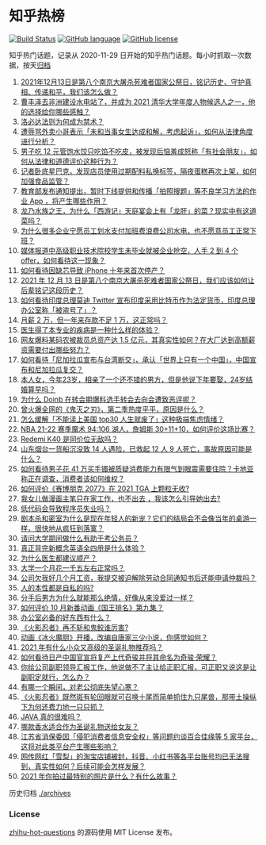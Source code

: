 # 知乎热榜
[![Build Status](https://github.com/ToWeLong/zhihu-hot-questions/workflows/CI/badge.svg)](https://github.com/ToWeLong/zhihu-hot-questions/actions)
[![GitHub language](https://img.shields.io/badge/language-golang-orange.svg)](https://golang.org/)
[![GitHub license](https://img.shields.io/github/license/ToWeLong/zhihu-hot-questions)](https://github.com/ToWeLong/zhihu-hot-questions/blob/main/LICENSE)

知乎热门话题，记录从 2020-11-29 日开始的知乎热门话题。每小时抓取一次数据，按天[归档](./archives)

<!-- BEGIN -->

1. [2021年12月13日是第八个南京大屠杀死难者国家公祭日，铭记历史、守护真相、传递和平，我们该怎么做？](https://www.zhihu.com/question/504617712)
1. [曹丰泽去非洲建设水电站了，并成为 2021 清华大学年度人物候选人之一，他的选择给你哪些感触？](https://www.zhihu.com/question/505041919)
1. [洛必达法则为何成为禁术？](https://www.zhihu.com/question/353386640)
1. [遭辱骂外卖小哥表示「未和当事女生达成和解，考虑起诉」，如何从法律角度进行分析？](https://www.zhihu.com/question/505505043)
1. [男子吃 12 元管饱水饺只吃馅不吃皮，被发现后恼羞成怒称「有社会朋友」，如何从法律和道德评价这种行为？](https://www.zhihu.com/question/505514174)
1. [记者卧底星巴克，发现店员使用过期配料私换标签，隔夜蛋糕再次上架，如何加强食品监管？](https://www.zhihu.com/question/505636260)
1. [教育部发布通知提出，暂时下线提供和传播「拍照搜题」等不良学习方法的作业 App ，将产生哪些作用？](https://www.zhihu.com/question/505741772)
1. [龙乃水族之王，为什么「西游记」天庭宴会上有「龙肝」的菜？现实中有这道菜吗？](https://www.zhihu.com/question/497611410)
1. [为什么很多企业宁愿员工划水支付加班费浪费公司水电，也不愿意员工正常下班？](https://www.zhihu.com/question/459051707)
1. [媒体报道中高级职业技术院校学生未毕业就被企业抢空，人手 2 到 4 个 offer，如何看待这一现象？](https://www.zhihu.com/question/505710085)
1. [如何看待因缺芯导致 iPhone 十年来首次停产？](https://www.zhihu.com/question/504506871)
1. [2021 年 12 月 13 日是第八个南京大屠杀死难者国家公祭日，我们应该如何让后辈铭记这段历史？](https://www.zhihu.com/question/505636719)
1. [如何看待印度总理莫迪 Twitter 宣布印度采用比特币作为法定货币，印度总理办公室称「被盗号了」？](https://www.zhihu.com/question/505454433)
1. [月薪  2 万，但一年来存款不足 1 万，这正常吗？](https://www.zhihu.com/question/504495987)
1. [医生得了本专业的疾病是一种什么样的体验？](https://www.zhihu.com/question/489822787)
1. [网友爆料某码农被裁员总资产达 1.5 亿元，其真实性如何？在大厂达到高额薪资需要付出哪些努力？](https://www.zhihu.com/question/504872909)
1. [如何看待「尼加拉瓜宣布与台湾断交」，承认「世界上只有一个中国」，中国宣布和尼加拉瓜复交？](https://www.zhihu.com/question/504963373)
1. [本人女，今年23岁，相亲了一个还不错的男方，但是他说下年要娶，24岁结婚算早吗？](https://www.zhihu.com/question/505668054)
1. [为什么 Doinb 在转会期爆料选手转会去向会遭致恶评呢？](https://www.zhihu.com/question/503231305)
1. [曾火爆全网的《鬼灭之刃》，第二季热度平平，原因是什么？](https://www.zhihu.com/question/503438832)
1. [怎么缓解「不能读上美国 top30 人生就废了」这种极端焦虑情绪？](https://www.zhihu.com/question/503722345)
1. [NBA 21-22 赛季魔术 94:106 湖人，詹姆斯 30+11+10，如何评价这场比赛？](https://www.zhihu.com/question/505660887)
1. [Redemi K40 是同价位无敌吗？](https://www.zhihu.com/question/501318062)
1. [山东烟台一货船沉没致 14 人遇险，已救起 12 人 9 人死亡，事故原因可能是什么？](https://www.zhihu.com/question/505478780)
1. [如何看待男子花 41 万买手镯被质疑消费能力有限气到眼震需要住院？卡地亚称正在调查，消费者该如何维权？](https://www.zhihu.com/question/504707674)
1. [如何评价《赛博朋克 2077》在 2021 TGA 上颗粒无收?](https://www.zhihu.com/question/505110974)
1. [我女儿做漫画主笔只在家工作，也不出去 ，我该怎么引导她出去?](https://www.zhihu.com/question/487346690)
1. [低代码会导致程序员失业吗？](https://www.zhihu.com/question/505230349)
1. [剧本杀和密室为什么是现在年轻人的新宠？它们的结局会不会像当年的桌游一样，很快地从疯狂到落寞？](https://www.zhihu.com/question/502759096)
1. [请问大学期间做什么有助于考公务员？](https://www.zhihu.com/question/473222538)
1. [真正背完新概念英语全四册是什么体验？](https://www.zhihu.com/question/30818462)
1. [为什么医生都建议顺产？](https://www.zhihu.com/question/497820362)
1. [大学一个月花一千五左右正常吗？](https://www.zhihu.com/question/504004320)
1. [公司欠我好几个月工资，我提交被迫解除劳动合同通知书后还能申请仲裁吗？](https://www.zhihu.com/question/497783328)
1. [人的本性都是自私的吗?](https://www.zhihu.com/question/499464044)
1. [分手后男方为什么就能那么绝情，好像从来没爱过一样？](https://www.zhihu.com/question/321500639)
1. [如何评价 10 月新番动画《国王排名》第九集？](https://www.zhihu.com/question/504789398)
1. [办公室必备的好东西有什么？](https://www.zhihu.com/question/23827986)
1. [《火影忍者》再不斩和鬼鲛谁厉害?](https://www.zhihu.com/question/504853129)
1. [动画《冰火魔厨》开播，改编自唐家三少小说，你感觉如何？](https://www.zhihu.com/question/499282140)
1. [2021 年有什么小众又高级的圣诞礼物推荐吗？](https://www.zhihu.com/question/499120844)
1. [如何看待日产中国官宣将复产上代奇骏并将其命名为奇骏·荣耀？](https://www.zhihu.com/question/501004223)
1. [你给公司副职领导汇报工作，他说做不了主让给正职汇报，可正职又说这是让副职定就行，怎么办？](https://www.zhihu.com/question/502621907)
1. [有哪一个瞬间，对老公彻底失望心寒？](https://www.zhihu.com/question/39305851)
1. [《火影忍者》既然斑有轮回眼就可召唤十尾而简单抓住九只尾兽，那带土操纵下为何还费力地一只只抓？](https://www.zhihu.com/question/501132979)
1. [JAVA 真的很难吗？](https://www.zhihu.com/question/494467080)
1. [哪款香水适合作为圣诞礼物送给女友？](https://www.zhihu.com/question/500836143)
1. [江苏省消保委因「侵犯消费者信息安全权」等问题约谈百合佳缘等 5 家平台，这将对此类平台产生哪些影响？](https://www.zhihu.com/question/505125687)
1. [网传网红「雪梨」的淘宝店铺被封，抖音、小红书等各平台账号均已无法搜到，真实性如何？后续可能会怎样发展？](https://www.zhihu.com/question/505527418)
1. [2021 年你拍过最特别的照片是什么？有什么故事？](https://www.zhihu.com/question/504966745)

<!-- END -->

历史归档 [./archives](./archives)


### License
[zhihu-hot-questions](https://github.com/towelong/zhihu-hot-questions) 的源码使用 MIT License 发布。